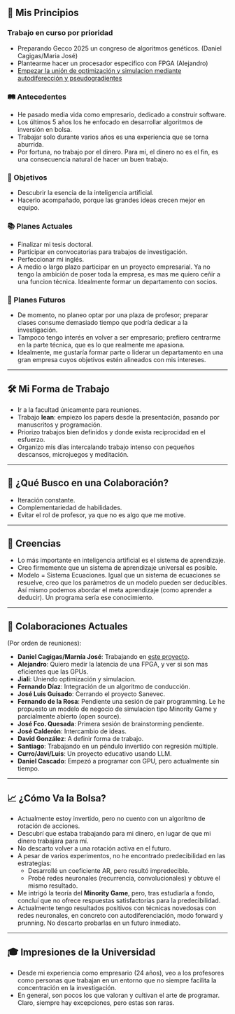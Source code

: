 ## 🌟 Mis Principios  

### Trabajo en curso por prioridad
- Preparando Gecco 2025 un congreso de algoritmos genéticos. (Daniel Cagigas/Maria José)
- Plantearme hacer un procesador especifico con FPGA (Alejandro)
- [Empezar la unión de optimización y simulacion mediante autodiferección y pseudogradientes](https://github.com/daradija/jiali25/)

### 🛤️ Antecedentes  
- He pasado media vida como empresario, dedicado a construir software.  
- Los últimos 5 años los he enfocado en desarrollar algoritmos de inversión en bolsa.  
- Trabajar solo durante varios años es una experiencia que se torna aburrida.  
- Por fortuna, no trabajo por el dinero. Para mí, el dinero no es el fin, es una consecuencia natural de hacer un buen trabajo.  

### 🎯 Objetivos  
- Descubrir la esencia de la inteligencia artificial.  
- Hacerlo acompañado, porque las grandes ideas crecen mejor en equipo.  

### 📚 Planes Actuales  
- Finalizar mi tesis doctoral.  
- Participar en convocatorias para trabajos de investigación.  
- Perfeccionar mi inglés.
- A medio o largo plazo participar en un proyecto empresarial. Ya no tengo la ambición de poser toda la empresa, es mas me quiero ceñir a una funcion técnica. Idealmente formar un departamento con socios.

### 🔮 Planes Futuros  
- De momento, no planeo optar por una plaza de profesor; preparar clases consume demasiado tiempo que podría dedicar a la investigación.  
- Tampoco tengo interés en volver a ser empresario; prefiero centrarme en la parte técnica, que es lo que realmente me apasiona.  
- Idealmente, me gustaría formar parte o liderar un departamento en una gran empresa cuyos objetivos estén alineados con mis intereses.  

---

## 🛠️ Mi Forma de Trabajo  
- Ir a la facultad únicamente para reuniones.  
- Trabajo **lean**: empiezo los papers desde la presentación, pasando por manuscritos y programación.  
- Priorizo trabajos bien definidos y donde exista reciprocidad en el esfuerzo.  
- Organizo mis días intercalando trabajo intenso con pequeños descansos, microjuegos y meditación.  

---

## 🤝 ¿Qué Busco en una Colaboración?  
- Iteración constante.  
- Complementariedad de habilidades.  
- Evitar el rol de profesor, ya que no es algo que me motive.  

---

## 💭 Creencias  
- Lo más importante en inteligencia artificial es el sistema de aprendizaje.  
- Creo firmemente que un sistema de aprendizaje universal es posible.
- Modelo = Sistema Ecuaciones. Igual que un sistema de ecuaciones se resuelve, creo que los parámetros de un modelo pueden ser deducibles. Así mismo podemos abordar el meta aprendizaje (como aprender a deducir). Un programa sería ese conocimiento.   

---

## 🔗 Colaboraciones Actuales  
(Por orden de reuniones):  
- **Daniel Cagigas/Marnía José**: Trabajando en [este proyecto](https://github.com/daradija/gecco).
- **Alejandro**: Quiero medir la latencia de una FPGA, y ver si son mas eficientes que las GPUs.
- **Jiali**: Uniendo optimización y simulacion.
- **Fernando Díaz**: Integración de un algoritmo de conducción.  
- **José Luis Guisado**: Cerrando el proyecto Sanevec.  
- **Fernando de la Rosa**: Pendiente una sesión de pair programming. Le he propuesto un modelo de negocio de simulacion tipo Minority Game y parcialmente abierto (open source).  
- **José Fco. Quesada**: Primera sesión de brainstorming pendiente.  
- **José Calderón**: Intercambio de ideas.  
- **David González**: A definir forma de trabajo.  
- **Santiago**: Trabajando en un péndulo invertido con regresión múltiple.  
- **Curro/Javi/Luis**: Un proyecto educativo usando LLM.
- **Daniel Cascado**: Empezó a programar con GPU, pero actualmente sin tiempo.  

---

## 📈 ¿Cómo Va la Bolsa?  
- Actualmente estoy invertido, pero no cuento con un algoritmo de rotación de acciones.  
- Descubrí que estaba trabajando para mi dinero, en lugar de que mi dinero trabajara para mí.  
- No descarto volver a una rotación activa en el futuro.  
- A pesar de varios experimentos, no he encontrado predecibilidad en las estrategias:  
  - Desarrollé un coeficiente AR, pero resultó impredecible.  
  - Probé redes neuronales (recurrencia, convolucionales) y obtuve el mismo resultado.  
- Me intrigó la teoría del **Minority Game**, pero, tras estudiarla a fondo, concluí que no ofrece respuestas satisfactorias para la predecibilidad.
- Actualmente tengo resultados positivos con técnicas novedosas con redes neuronales, en concreto con autodiferenciación, modo forward y prunning. No descarto probarlas en un futuro inmediato.

---

## 🎓 Impresiones de la Universidad  
- Desde mi experiencia como empresario (24 años), veo a los profesores como personas que trabajan en un entorno que no siempre facilita la concentración en la investigación.  
- En general, son pocos los que valoran y cultivan el arte de programar. Claro, siempre hay excepciones, pero estas son raras.  
